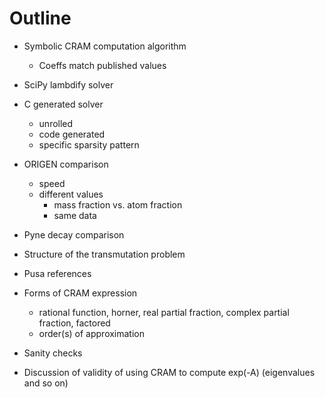 # Outline

- Symbolic CRAM computation algorithm
  - Coeffs match published values

- SciPy lambdify solver

- C generated solver
  - unrolled
  - code generated
   - specific sparsity pattern

- ORIGEN comparison
  - speed
  - different values
    - mass fraction vs. atom fraction
    - same data

- Pyne decay comparison

- Structure of the transmutation problem

- Pusa references

- Forms of CRAM expression
  - rational function, horner, real partial fraction, complex partial
    fraction, factored
  - order(s) of approximation

- Sanity checks

- Discussion of validity of using CRAM to compute exp(-A) (eigenvalues and so on)
